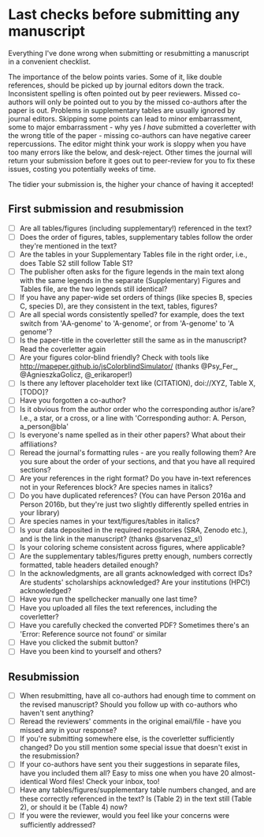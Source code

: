 # Last checks before submitting any manuscript

Everything I've done wrong when submitting or resubmitting a manuscript in a convenient checklist. 

The importance of the below points varies. Some of it, like double references, should be picked up by journal editors down the track. Inconsistent spelling is often pointed out by peer reviewers. Missed co-authors will only be pointed out to you by the missed co-authors after the paper is out. Problems in supplementary tables are usually ignored by journal editors. 
Skipping some points can lead to minor embarrassment, some to major embarrassment - why yes *I have* submitted a coverletter with the wrong title of the paper - missing co-authors can have negative career repercussions. The editor might think your work is sloppy when you have too many errors like the below, and desk-reject. Other times the journal will return your submission before it goes out to peer-review for you to fix these issues, costing you potentially weeks of time.


The tidier your submission is, the higher your chance of having it accepted!

## First submission and resubmission

- [ ] Are all tables/figures (including supplementary!) referenced in the text?
- [ ] Does the order of figures, tables, supplementary tables follow the order they're mentioned in the text?
- [ ] Are the tables in your Supplementary Tables file in the right order, i.e., does Table S2 still follow Table S1?
- [ ] The publisher often asks for the figure legends in the main text along with the same legends in the separate (Supplementary) Figures and Tables file, are the two legends still identical?
- [ ] If you have any paper-wide set orders of things (like species B, species C, species D), are they consistent in the text, tables, figures?
- [ ] Are all special words consistently spelled? for example, does the text switch from 'AA-genome' to 'A-genome', or from 'A-genome' to 'A genome'?
- [ ] Is the paper-title in the coverletter still the same as in the manuscript? Read the coverletter again
- [ ] Are your figures color-blind friendly? Check with tools like http://mapeper.github.io/jsColorblindSimulator/ (thanks @Psy_Fer_, @AgnieszkaGolicz, @_erikaroper!)
- [ ] Is there any leftover placeholder text like (CITATION), doi://XYZ, Table X, [TODO]? 
- [ ] Have you forgotten a co-author?
- [ ] Is it obvious from the author order who the corresponding author is/are? I.e., a star, or a cross, or a line with 'Corresponding author: A. Person, a_person@bla'
- [ ] Is everyone's name spelled as in their other papers? What about their affiliations?
- [ ] Reread the journal's formatting rules - are you really following them? Are you sure about the order of your sections, and that you have all required sections?
- [ ] Are your references in the right format? Do you have in-text references not in your References block? Are species names in italics? 
- [ ] Do you have duplicated references? (You can have Person 2016a and Person 2016b, but they're just two slightly differently spelled entries in your library)
- [ ] Are species names in your text/figures/tables in italics?
- [ ] Is your data deposited in the required repositories (SRA, Zenodo etc.), and is the link in the manuscript? (thanks @sarvenaz_s!)
- [ ] Is your coloring scheme consistent across figures, where applicable?
- [ ] Are the supplementary tables/figures pretty enough, numbers correctly formatted, table headers detailed enough?
- [ ] In the acknowledgments, are all grants acknowledged with correct IDs? Are students' scholarships acknowledged? Are your institutions (HPC!) acknowledged?
- [ ] Have you run the spellchecker manually one last time?
- [ ] Have you uploaded all files the text references, including the coverletter?
- [ ] Have you carefully checked the converted PDF? Sometimes there's an 'Error: Reference source not found' or similar
- [ ] Have you clicked the submit button?
- [ ] Have you been kind to yourself and others?

## Resubmission
- [ ] When resubmitting, have all co-authors had enough time to comment on the revised manuscript? Should you follow up with co-authors who haven't sent anything?
- [ ] Reread the reviewers' comments in the original email/file - have you missed any in your response?
- [ ] If you're submitting somewhere else, is the coverletter sufficiently changed? Do you still mention some special issue that doesn't exist in the resubmission?
- [ ] If your co-authors have sent you their suggestions in separate files, have you included them all? Easy to miss one when you have 20 almost-identical Word files! Check your inbox, too!
- [ ] Have any tables/figures/supplementary table numbers changed, and are these correctly referenced in the text? Is (Table 2) in the text still (Table 2), or should it be (Table 4) now?
- [ ] If you were the reviewer, would you feel like your concerns were sufficiently addressed?
